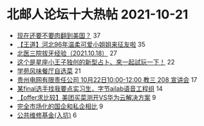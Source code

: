 # 北邮人论坛十大热帖 2021-10-21

- [现在还要不要肉翻到美国？](https://bbs.byr.cn/article/WorkLife/1174420) 37
- [【王道】河北96年温柔可爱小姐姐来征友啦](https://bbs.byr.cn/article/Friends/2008500) 35
- [北医三院拔牙经验（2021.10.18）](https://bbs.byr.cn/article/Health/226643) 27
- [这个是星座小王子独创的新型占卜、來一起試玩一下！](https://bbs.byr.cn/article/Constellations/465260) 22
- [学苑风味餐厅自选菜](https://bbs.byr.cn/article/Picture/3301995) 21
- [贵州电网有限责任公司 10月22日10:00-12:00 教三 208 宣讲会](https://bbs.byr.cn/article/Guizhou/114891) 17
- [某final选手找我要点实习生，字节ailab语音工程组](https://bbs.byr.cn/article/ACM_ICPC/100215) 14
- [【offer求比较】美团买菜测开VS华为云解决方案](https://bbs.byr.cn/article/Job/2143716) 9
- [完全市场化的国企和私企相比](https://bbs.byr.cn/article/Talking/6306025) 9
- [公共维修基金(入坑)](https://bbs.byr.cn/article/Home/131175) 6


